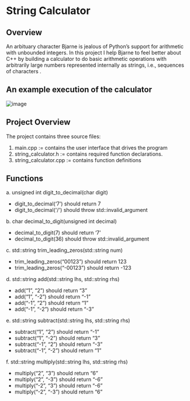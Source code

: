 # String Calculator 

## Overview
An arbituary character Bjarne is jealous of Python’s support for arithmetic with unbounded integers. In this project I help Bjarne to feel
better about C++ by building a calculator to do basic arithmetic operations with arbitrarily large
numbers represented internally as strings, i.e., sequences of characters .

## An example execution of the calculator
![image](https://user-images.githubusercontent.com/93239793/212794130-80b6fc17-fc3e-4bdb-a1c0-606ce526d595.png)



## Project Overview
The project contains three source files:
1. main.cpp := contains the user interface that drives the program
2. string_calculator.h := contains required function declarations.
3. string_calculator.cpp := contains function definitions

## Functions
a. unsigned int digit_to_decimal(char digit)

- digit_to_decimal(‘7’) should return 7
- digit_to_decimal('/') should throw std::invalid_argument

b. char decimal_to_digit(unsigned int decimal)

- decimal_to_digit(7) should return ‘7’
- decimal_to_digit(36) should throw std::invalid_argument

c. std::string trim_leading_zeros(std::string num)

- trim_leading_zeros(“00123”) should return 123
- trim_leading_zeros(“-00123”) should return -123

d. std::string add(std::string lhs, std::string rhs)

- add(“1”, “2”) should return “3”
- add(“1”, “-2”) should return “-1”
- add(“-1”, “2”) should return “1”
- add(“-1”, “-2”) should return “-3”

e. std::string subtract(std::string lhs, std::string rhs)

- subtract(“1”, “2”) should return “-1”
- subtract(“1”, “-2”) should return “3”
- subtract(“-1”, “2”) should return “-3”
- subtract(“-1”, “-2”) should return “1”

f. std::string multiply(std::string lhs, std::string rhs)

- multiply(“2”, “3”) should return “6”
- multiply(“2”, “-3”) should return “-6”
- multiply(“-2”, “3”) should return “-6”
- multiply(“-2”, “-3”) should return “6”
